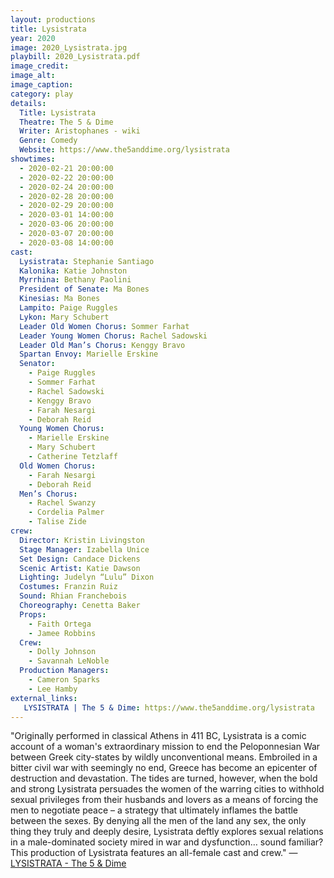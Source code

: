 ```yaml
---
layout: productions
title: Lysistrata
year: 2020
image: 2020_Lysistrata.jpg
playbill: 2020_Lysistrata.pdf
image_credit: 
image_alt:
image_caption:
category: play
details:
  Title: Lysistrata
  Theatre: The 5 & Dime
  Writer: Aristophanes - wiki
  Genre: Comedy
  Website: https://www.the5anddime.org/lysistrata
showtimes: 
  - 2020-02-21 20:00:00
  - 2020-02-22 20:00:00
  - 2020-02-24 20:00:00
  - 2020-02-28 20:00:00
  - 2020-02-29 20:00:00
  - 2020-03-01 14:00:00
  - 2020-03-06 20:00:00
  - 2020-03-07 20:00:00
  - 2020-03-08 14:00:00
cast:
  Lysistrata: Stephanie Santiago
  Kalonika: Katie Johnston
  Myrrhina: Bethany Paolini
  President of Senate: Ma Bones
  Kinesias: Ma Bones
  Lampito: Paige Ruggles
  Lykon: Mary Schubert
  Leader Old Women Chorus: Sommer Farhat
  Leader Young Women Chorus: Rachel Sadowski
  Leader Old Man’s Chorus: Kenggy Bravo
  Spartan Envoy: Marielle Erskine
  Senator: 
    - Paige Ruggles
    - Sommer Farhat
    - Rachel Sadowski
    - Kenggy Bravo
    - Farah Nesargi
    - Deborah Reid
  Young Women Chorus: 
    - Marielle Erskine
    - Mary Schubert
    - Catherine Tetzlaff
  Old Women Chorus: 
    - Farah Nesargi
    - Deborah Reid
  Men’s Chorus: 
    - Rachel Swanzy
    - Cordelia Palmer
    - Talise Zide
crew:
  Director: Kristin Livingston
  Stage Manager: Izabella Unice
  Set Design: Candace Dickens
  Scenic Artist: Katie Dawson
  Lighting: Judelyn “Lulu” Dixon
  Costumes: Franzin Ruiz
  Sound: Rhian Franchebois
  Choreography: Cenetta Baker
  Props: 
    - Faith Ortega
    - Jamee Robbins
  Crew: 
    - Dolly Johnson
    - Savannah LeNoble
  Production Managers: 
    - Cameron Sparks
    - Lee Hamby
external_links:
   LYSISTRATA | The 5 & Dime: https://www.the5anddime.org/lysistrata
---
```

"Originally performed in classical Athens in 411 BC, Lysistrata is a comic account of a woman's extraordinary mission to end the Peloponnesian War between Greek city-states by wildly unconventional means. Embroiled in a bitter civil war with seemingly no end, Greece has become an epicenter of destruction and devastation. The tides are turned, however, when the bold and strong Lysistrata persuades the women of the warring cities to withhold sexual privileges from their husbands and lovers as a means of forcing the men to negotiate peace – a strategy that ultimately inflames the battle between the sexes. By denying all the men of the land any sex, the only thing they truly and deeply desire, Lysistrata deftly explores sexual relations in a male-dominated society mired in war and dysfunction… sound familiar? This production of Lysistrata features an all-female cast and crew." — [LYSISTRATA - The 5 & Dime](https://www.the5anddime.org/lysistrata)
